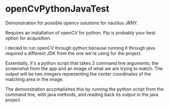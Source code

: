 # openCvPythonJavaTest

Demonstration for possible opencv solutions for nautilus JRNY. 

Requires an installation of openCV for python. Pip is probably your best option for acquisition. 


I decied to run openCV through python because running it through java required a different JDK from the one we're using for the project.

Essentially, it's a python script that takes 2 command line arguments; the screenshot from the app and an image of what we are trying to match. The output will be two integers representing the center coordinates of the matching area in the image.

The demonstration accomplishes this by running the python script from the command line, with java methods, and reading back its output in the java project.
